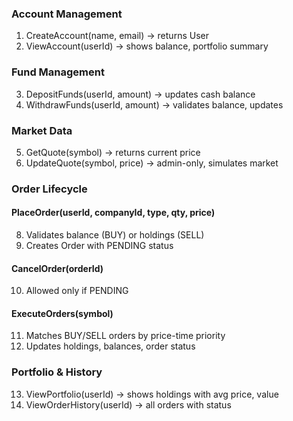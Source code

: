 ### Account Management
1. CreateAccount(name, email) → returns User
2. ViewAccount(userId) → shows balance, portfolio summary

### Fund Management
3. DepositFunds(userId, amount) → updates cash balance
4. WithdrawFunds(userId, amount) → validates balance, updates

### Market Data
5. GetQuote(symbol) → returns current price
6. UpdateQuote(symbol, price) → admin-only, simulates market

### Order Lifecycle
#### PlaceOrder(userId, companyId, type, qty, price)
8. Validates balance (BUY) or holdings (SELL)
9. Creates Order with PENDING status

#### CancelOrder(orderId)
10. Allowed only if PENDING

#### ExecuteOrders(symbol)
11. Matches BUY/SELL orders by price-time priority
12. Updates holdings, balances, order status

### Portfolio & History
13. ViewPortfolio(userId) → shows holdings with avg price, value
14. ViewOrderHistory(userId) → all orders with status